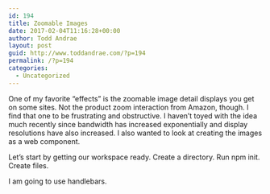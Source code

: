 ```yaml
---
id: 194
title: Zoomable Images
date: 2017-02-04T11:16:28+00:00
author: Todd Andrae
layout: post
guid: http://www.toddandrae.com/?p=194
permalink: /?p=194
categories:
  - Uncategorized
---
```

One of my favorite &#8220;effects&#8221; is the zoomable image detail displays you get on some sites. Not the product zoom interaction from Amazon, though. I find that one to be frustrating and obstructive. I haven&#8217;t toyed with the idea much recently since bandwidth has increased exponentially and display resolutions have also increased. I also wanted to look at creating the images as a web component.

Let&#8217;s start by getting our workspace ready. Create a directory. Run npm init. Create files.

I am going to use handlebars.

&nbsp;